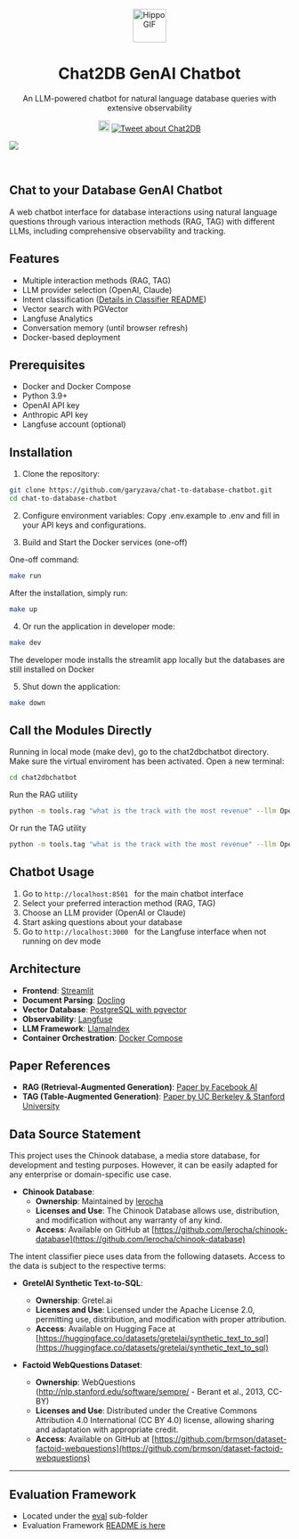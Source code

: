 <p align="center">
  <a href="https://github.com/garyzava/chat-to-database-chatbot">
    <img src="https://media.giphy.com/media/QDjpIL6oNCVZ4qzGs7/giphy.gif" alt="Hippo GIF" height="60"/>
  </a>
</p>
<h1 align="center">Chat2DB GenAI Chatbot</h1>
<p align="center">An LLM-powered chatbot for natural language database queries with extensive observability</p>

<p align="center">
	<a href="#"><img src="https://img.shields.io/badge/Chat2DB-Gen%20AI-8A2BE2" height="20"/></a>
<a href="https://twitter.com/intent/tweet?text=Chat%20to%20your%20Database.%20Chat2DB%20makes%20it%20easy%20to%20deploy%20an%20enterprise-ready%20solution%20using%20an%20LLM-Powered%20chatbot%20and%20explainability%20features.%20https://github.com/garyzava/chat-to-database-chatbot#%20%23opensource%20%23python%20%23genai%20%23llamaindex">
  <img src="https://img.shields.io/badge/tweet--blue?logo=x" alt="Tweet about Chat2DB" />
</a>
</p>

<p align="center">

![](chat2db.webp)

</p><br/>

## Chat to your Database GenAI Chatbot 

A web chatbot interface for database interactions using natural language questions through various interaction methods (RAG, TAG) with different LLMs, including comprehensive observability and tracking.

## Features

- Multiple interaction methods (RAG, TAG)
- LLM provider selection (OpenAI, Claude)
- Intent classification ([Details in Classifier README](./chat2dbchatbot/classifier/README-CLASSIFIER.md))
- Vector search with PGVector
- Langfuse Analytics
- Conversation memory (until browser refresh)
- Docker-based deployment

## Prerequisites

- Docker and Docker Compose
- Python 3.9+
- OpenAI API key
- Anthropic API key
- Langfuse account (optional)

## Installation

1. Clone the repository:
```bash
git clone https://github.com/garyzava/chat-to-database-chatbot.git
cd chat-to-database-chatbot
```
2. Configure environment variables:
Copy .env.example to .env and fill in your API keys and configurations.

3. Build and Start the Docker services (one-off)

One-off command:
```bash
make run
```

After the installation, simply run:
```bash
make up
```

4. Or run the application in developer mode:
```bash
make dev
```

The developer mode installs the streamlit app locally but the databases are still installed on Docker

5. Shut down the application:
```bash
make down
```

## Call the Modules Directly
Running in local mode (make dev), go to the chat2dbchatbot directory. Make sure the virtual enviroment has been activated. Open a new terminal:
```bash
cd chat2dbchatbot
```
Run the RAG utility
```bash
python -m tools.rag "what is the track with the most revenue" --llm OpenAI --temperature 0.1
```
Or run the TAG utility
```bash
python -m tools.tag "what is the track with the most revenue" --llm OpenAI --temperature 0.1
```

## Chatbot Usage

1. Go to ```http://localhost:8501 ``` for the main chatbot interface
2. Select your preferred interaction method (RAG, TAG)
3. Choose an LLM provider (OpenAI or Claude)
4. Start asking questions about your database
5. Go to ```http://localhost:3000 ``` for the Langfuse interface when not running on dev mode

## Architecture

- **Frontend**: [Streamlit](https://docs.streamlit.io/)
- **Document Parsing**: [Docling](https://github.com/DS4SD/docling)
- **Vector Database**: [PostgreSQL with pgvector](https://github.com/pgvector/pgvector)
- **Observability**: [Langfuse](https://langfuse.com/docs)
- **LLM Framework**: [LlamaIndex](https://docs.llamaindex.ai/)
- **Container Orchestration**: [Docker Compose](https://docs.docker.com/compose/)

## Paper References

- **RAG (Retrieval-Augmented Generation)**: [Paper by Facebook AI](https://arxiv.org/abs/2005.11401)
- **TAG (Table-Augmented Generation)**: [Paper by UC Berkeley & Stanford University](https://arxiv.org/pdf/2408.14717)


## Data Source Statement

This project uses the Chinook database, a media store database, for development and testing purposes. However, it can be easily adapted for any enterprise or domain-specific use case. 

- **Chinook Database**:
  - **Ownership**: Maintained by [lerocha](https://github.com/lerocha)
  - **Licenses and Use**: The Chinook Database allows use, distribution, and modification without any warranty of any kind.
  - **Access**: Available on GitHub at [https://github.com/lerocha/chinook-database](https://github.com/lerocha/chinook-database)

The intent classifier piece uses data from the following datasets. Access to the data is subject to the respective terms:

- **GretelAI Synthetic Text-to-SQL**:
  - **Ownership**: Gretel.ai
  - **Licenses and Use**: Licensed under the Apache License 2.0, permitting use, distribution, and modification with proper attribution.
  - **Access**: Available on Hugging Face at [https://huggingface.co/datasets/gretelai/synthetic_text_to_sql](https://huggingface.co/datasets/gretelai/synthetic_text_to_sql)

- **Factoid WebQuestions Dataset**:
  - **Ownership**: WebQuestions (http://nlp.stanford.edu/software/sempre/ - Berant et al., 2013, CC-BY)
  - **Licenses and Use**: Distributed under the Creative Commons Attribution 4.0 International (CC BY 4.0) license, allowing sharing and adaptation with appropriate credit.
  - **Access**: Available on GitHub at [https://github.com/brmson/dataset-factoid-webquestions](https://github.com/brmson/dataset-factoid-webquestions)

---

## Evaluation Framework

- Located under the [eval](eval/) sub-folder
- Evaluation Framework [README is here](eval/README.md)